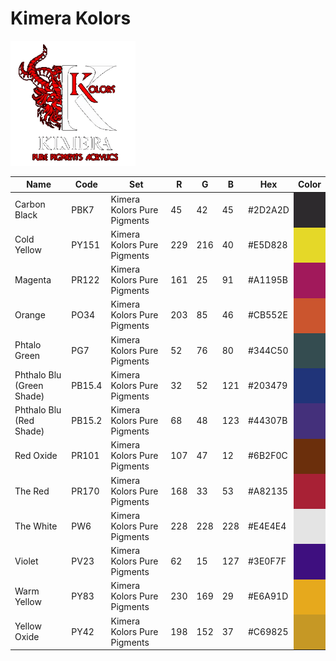 # Kimera Kolors
<img src="../logos/KimeraKolors.png" height="200" />
<table>
<thead>
<tr>
<th>Name</th>
<th>Code</th>
<th>Set</th>
<th>R</th>
<th>G</th>
<th>B</th>
<th>Hex</th>
<th>Color</th>
</tr>
</thead>
<tbody>
<tr>
<td>Carbon Black</td>
<td>PBK7</td>
<td>Kimera Kolors Pure Pigments</td>
<td>45</td>
<td>42</td>
<td>45</td>
<td>#2D2A2D</td>
<td bgcolor="#2D2A2D" />
</tr>
<tr>
<td>Cold Yellow</td>
<td>PY151</td>
<td>Kimera Kolors Pure Pigments</td>
<td>229</td>
<td>216</td>
<td>40</td>
<td>#E5D828</td>
<td bgcolor="#E5D828" />
</tr>
<tr>
<td>Magenta</td>
<td>PR122</td>
<td>Kimera Kolors Pure Pigments</td>
<td>161</td>
<td>25</td>
<td>91</td>
<td>#A1195B</td>
<td bgcolor="#A1195B" />
</tr>
<tr>
<td>Orange</td>
<td>PO34</td>
<td>Kimera Kolors Pure Pigments</td>
<td>203</td>
<td>85</td>
<td>46</td>
<td>#CB552E</td>
<td bgcolor="#CB552E" />
</tr>
<tr>
<td>Phtalo Green</td>
<td>PG7</td>
<td>Kimera Kolors Pure Pigments</td>
<td>52</td>
<td>76</td>
<td>80</td>
<td>#344C50</td>
<td bgcolor="#344C50" />
</tr>
<tr>
<td>Phthalo Blu (Green Shade)</td>
<td>PB15.4</td>
<td>Kimera Kolors Pure Pigments</td>
<td>32</td>
<td>52</td>
<td>121</td>
<td>#203479</td>
<td bgcolor="#203479" />
</tr>
<tr>
<td>Phthalo Blu (Red Shade)</td>
<td>PB15.2</td>
<td>Kimera Kolors Pure Pigments</td>
<td>68</td>
<td>48</td>
<td>123</td>
<td>#44307B</td>
<td bgcolor="#44307B" />
</tr>
<tr>
<td>Red Oxide</td>
<td>PR101</td>
<td>Kimera Kolors Pure Pigments</td>
<td>107</td>
<td>47</td>
<td>12</td>
<td>#6B2F0C</td>
<td bgcolor="#6B2F0C" />
</tr>
<tr>
<td>The Red</td>
<td>PR170</td>
<td>Kimera Kolors Pure Pigments</td>
<td>168</td>
<td>33</td>
<td>53</td>
<td>#A82135</td>
<td bgcolor="#A82135" />
</tr>
<tr>
<td>The White</td>
<td>PW6</td>
<td>Kimera Kolors Pure Pigments</td>
<td>228</td>
<td>228</td>
<td>228</td>
<td>#E4E4E4</td>
<td bgcolor="#E4E4E4" />
</tr>
<tr>
<td>Violet</td>
<td>PV23</td>
<td>Kimera Kolors Pure Pigments</td>
<td>62</td>
<td>15</td>
<td>127</td>
<td>#3E0F7F</td>
<td bgcolor="#3E0F7F" />
</tr>
<tr>
<td>Warm Yellow</td>
<td>PY83</td>
<td>Kimera Kolors Pure Pigments</td>
<td>230</td>
<td>169</td>
<td>29</td>
<td>#E6A91D</td>
<td bgcolor="#E6A91D" />
</tr>
<tr>
<td>Yellow Oxide</td>
<td>PY42</td>
<td>Kimera Kolors Pure Pigments</td>
<td>198</td>
<td>152</td>
<td>37</td>
<td>#C69825</td>
<td bgcolor="#C69825" />
</tr>
<tr>
</tbody>
</table>
